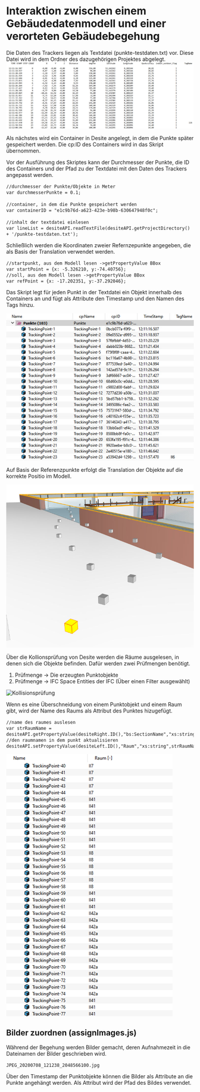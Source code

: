 # Interaktion zwischen einem Gebäudedatenmodell und einer verorteten Gebäudebegehung

Die Daten des Trackers liegen als Textdatei (punkte-testdaten.txt) vor. Diese Datei wird in dem Ordner des dazugehörigen Projektes abgelegt.
![Daten des Trackers](./doc/img/tracker-daten.jpg)

Als nächstes wird ein Container in Desite angelegt, in dem die Punkte später gespeichert werden. Die cp:ID des Containers wird in das Skript übernommen.

Vor der Ausführung des Skriptes kann der Durchmesser der Punkte, die ID des Containers und der Pfad zu der Textdatei mit den Daten des Trackers angepasst werden.

``` JS
//durchmesser der Punkte/Objekte in Meter
var durchmesserPunkte = 0.1;

//container, in dem die Punkte gespeichert werden
var containerID = "e1c9b76d-a623-423e-b98b-630647948f0c";

//inhalt der textdatei einlesen
var lineList = desiteAPI.readTextFile(desiteAPI.getProjectDirectory() + '/punkte-testdaten.txt');
```

Schließlich werden die Koordinaten zweier Refernzepunkte angegeben, die als Basis der Translation verwendet werden.

``` JS
//startpunkt, aus dem Modell lesen ->getPropertyValue BBox
var startPoint = {x: -5.326210, y:-74.40756};
//soll, aus dem Modell lesen ->getPropertyValue BBox
var refPoint = {x: -17.202351, y:-37.292046};
```

Das Skript legt für jeden Punkt in der Textdatei ein Objekt innerhalb des Containers an und fügt als Attribute den Timestamp und den Namen des Tags hinzu.

![Daten des Trackers](./doc/img/punkte-als-objekte.jpg)

Auf Basis der Referenzpunkte erfolgt die Translation der Objekte auf die korrekte Positio im Modell.

![Daten des Trackers](./doc/img/objekte-im-modell.jpg)

Über die Kollionsprüfung von Desite werden die Räume ausgelesen, in denen sich die Objekte befinden. Dafür werden zwei Prüfmengen benötigt. 

1. Prüfmenge -> Die erzeugten Punktobjekte
2. Prüfmenge -> IFC Space Entities der IFC (Über einen Filter ausgewählt)

![Kollisionsprüfung](./doc/img/kollisionsprüfung.jpg)

Wenn es eine Überschneidung von einem Punktobjekt und einem Raum gibt, wird der Name des Raums als Attribut des Punktes hizugefügt.

``` JS
//name des raumes auslesen
var strRaumName = desiteAPI.getPropertyValue(desiteRight.ID(),"bs:SectionName","xs:string")
//den raumnamen in dem punkt aktualisieren
desiteAPI.setPropertyValue(desiteLeft.ID(),"Raum","xs:string",strRaumName);
```
![Raumbezeichnung als Attribut](./doc/img/raumnummer-als-attribute.jpg)

## Bilder zuordnen (assignImages.js)
Während der Begehung werden Bilder gemacht, deren Aufnahmezeit in die Dateinamen der Bilder geschrieben wird. 

``` JS
JPEG_20200708_121238_2048566100.jpg
```

Über den Timestamp der Punktobjekte können die Bilder als Attribute an die Punkte angehängt werden. Als Attribut wird der Pfad des Bildes verwendet.
